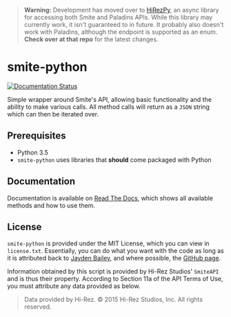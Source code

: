 > **Warning:** Development has moved over to [HiRezPy](https://github.com/jaydenkieran/HiRezPy/tree/dev), an async library for accessing both Smite and Paladins APIs. While this library may currently work, it isn't guaranteed to in future. It probably also doesn't work with Paladins, although the endpoint is supported as an enum. **Check over at that repo** for the latest changes.

# smite-python

[![Documentation Status](https://readthedocs.org/projects/smite-python/badge/?version=latest)](http://smite-python.readthedocs.io/en/latest/?badge=latest)

Simple wrapper around Smite's API, allowing basic functionality and the ability to make various calls. All method calls will return as a `JSON` string which can then be iterated over.

## Prerequisites
- Python 3.5
- `smite-python` uses libraries that **should** come packaged with Python

## Documentation
Documentation is available on [Read The Docs](http://smite-python.readthedocs.io/en/latest/), which shows all available methods and how to use them.

## License
`smite-python` is provided under the MIT License, which you can view in `license.txt`. Essentially, you can do what you want with the code as long as it is attributed back to [Jayden Bailey](http://twitter.com/jaydenkieran), and where possible, the [GitHub page](http://github.com/jaydenkieran/smite-python).

Information obtained by this script is provided by Hi-Rez Studios' `SmiteAPI` and is thus their property. According to Section 11a of the API Terms of Use, you must attribute any data provided as below.

> Data provided by Hi-Rez. © 2015 Hi-Rez Studios, Inc. All rights reserved.
